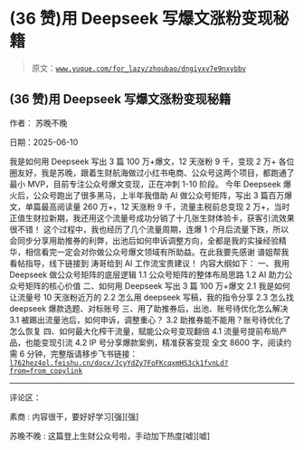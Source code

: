 # (36 赞)用 Deepseek 写爆文涨粉变现秘籍

> 原文：[`www.yuque.com/for_lazy/zhoubao/dngiyxv7e9nxybbv`](https://www.yuque.com/for_lazy/zhoubao/dngiyxv7e9nxybbv)

## (36 赞)用 Deepseek 写爆文涨粉变现秘籍

作者： 苏晚不晚

日期：2025-06-10

我是如何用 Deepseek 写出 3 篇 100 万+爆文，12 天涨粉 9 千，变现 2 万+
各位圈友好，我是苏晚，跟着生财航海做过小红书电商、公众号这两个项目，都跑通了最小 MVP，目前专注公众号爆文变现，正在冲刺 1-10 阶段。
今年 Deepseek 爆火后，公众号跑出了很多黑马，上半年我借助 AI 做公众号矩阵，写出 3 篇百万爆文，单篇最高阅读量 260 万+，12 天涨粉 9 千，流量主税前总变现 2 万+，当时正值生财拉新期，我还用这个流量号成功分销了十几张生财体验卡，获客引流效果很不错！
这个过程中，我也经历了几个流量周期，连爆 1 个月后流量下跌，所以会同步分享用助推券的利弊，出池后如何申诉调整方向，全都是我的实操经验精华，相信看完一定会对你做公众号爆文领域有所助益。在此我要先感谢
谱姐帮我看帖指导，线下链接到 涛哥给到 AI 工作流宝贵建议！ 内容大纲如下： 一、我用 Deepseek 做公众号矩阵的底层逻辑 1.1 公众号矩阵的整体布局思路
1.2 AI 助力公众号矩阵的核心价值 二、如何用 Deepseek 写出 3 篇 100 万+爆文 2.1 我是如何让流量号 10 天涨粉近万的 2.2
怎么用 deepseek 写稿，我的指令分享 2.3 怎么找 deepseek 爆款选题、对标账号 三、用了助推券后，出池、账号待优化怎么解决 3.1
被踢出流量池后，如何申诉，调整重心？ 3.2 助推券能不能用？账号待优化了怎么恢复 四、如何最大化榨干流量，赋能公众号变现翻倍 4.1
流量号提前布局产品，也能变现引流 4.2 IP 号分享爆款案例，精准获客变现 全文 8600 字，阅读约需 6 分钟，完整版请移步飞书链接： [`l762hez4ol.feishu.cn/docx/JcyYdZy7FoFKcqxmHS3ck1fvnLd?from=from_copylink`](https://l762hez4ol.feishu.cn/docx/JcyYdZy7FoFKcqxmHS3ck1fvnLd?from=from_copylink)

* * *

评论区：

素商 : 内容很干，要好好学习[强][强]

苏晚不晚 : 这篇登上生财公众号啦，手动加下热度[嘘][嘘]